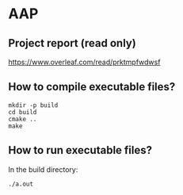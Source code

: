 # AAP

## Project report (read only)

<https://www.overleaf.com/read/prktmpfwdwsf>

## How to compile executable files?

```shell
mkdir -p build
cd build
cmake ..
make
```

## How to run executable files?

In the build directory:

```shell
./a.out
```
